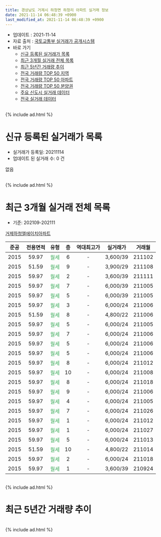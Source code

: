 ```yaml
---
title: 경상남도 거제시 하청면 하청리 아파트 실거래 정보
date: 2021-11-14 06:48:39 +0900
last_modified_at: 2021-11-14 06:48:39 +0900
---
```


* 업데이트 : 2021-11-14
* 자료 출처 : [국토교통부 실거래가 공개시스템](http://rt.molit.go.kr)
* 바로 가기
    * [신규 등록된 실거래가 목록](#신규-등록된-실거래가-목록)
    * [최근 3개월 실거래 전체 목록](#최근-3개월-실거래-전체-목록)
    * [최근 5년간 거래량 추이](#최근-5년간-거래량-추이)
    * [전국 거래량 TOP 50 지역](https://inasie.github.io/apt-trade-info/최근-3개월-전국에서-가장-거래가-많이-발생한-지역)
    * [전국 거래량 TOP 50 아파트](https://inasie.github.io/apt-trade-info/최근-3개월-전국에서-가장-거래가-많이-발생한-아파트)
    * [전국 거래량 TOP 50 분양권](https://inasie.github.io/apt-trade-info/최근-3개월-전국에서-가장-거래가-많이-발생한-분양권)
    * [주요 신도시 실거래 데이터](https://inasie.github.io/apt-trade-info/주요-신도시)
    * [전국 실거래 데이터](https://inasie.github.io/apt-trade-info/전국)
<br>
{% include ad.html %}
<br>

# 신규 등록된 실거래가 목록
* 실거래가 등록일: 20211114
* 업데이트 된 실거래 수: 0 건

없음

<br>
{% include ad.html %}
<br>

# 최근 3개월 실거래 전체 목록
* 기준: 202109-202111


[거제하청엘에이치아파트](https://search.naver.com/search.naver?query=%EA%B2%BD%EC%83%81%EB%82%A8%EB%8F%84+%EA%B1%B0%EC%A0%9C%EC%8B%9C+%ED%95%98%EC%B2%AD%EB%A9%B4+%ED%95%98%EC%B2%AD%EB%A6%AC+%EA%B1%B0%EC%A0%9C%ED%95%98%EC%B2%AD%EC%97%98%EC%97%90%EC%9D%B4%EC%B9%98%EC%95%84%ED%8C%8C%ED%8A%B8)

|준공|전용면적|유형|층|역대최고가|실거래가|거래월|
|:---:|:---:|:---:|:---:|:---:|:---:|:---:|
|2015|59.97|<span style="color:#34a853">월세</span>|6|<span style="color:#444444">-</span>|3,600/39|211102|
|2015|51.59|<span style="color:#34a853">월세</span>|9|<span style="color:#444444">-</span>|3,900/29|211108|
|2015|59.97|<span style="color:#34a853">월세</span>|2|<span style="color:#444444">-</span>|3,600/39|211111|
|2015|59.97|<span style="color:#34a853">월세</span>|7|<span style="color:#444444">-</span>|6,000/39|211005|
|2015|59.97|<span style="color:#34a853">월세</span>|5|<span style="color:#444444">-</span>|6,000/39|211005|
|2015|59.97|<span style="color:#34a853">월세</span>|3|<span style="color:#444444">-</span>|6,000/24|211006|
|2015|51.59|<span style="color:#34a853">월세</span>|8|<span style="color:#444444">-</span>|4,800/22|211006|
|2015|59.97|<span style="color:#34a853">월세</span>|5|<span style="color:#444444">-</span>|6,000/24|211005|
|2015|59.97|<span style="color:#34a853">월세</span>|7|<span style="color:#444444">-</span>|6,000/24|211006|
|2015|59.97|<span style="color:#34a853">월세</span>|5|<span style="color:#444444">-</span>|6,000/24|211006|
|2015|59.97|<span style="color:#34a853">월세</span>|5|<span style="color:#444444">-</span>|6,000/24|211006|
|2015|59.97|<span style="color:#34a853">월세</span>|8|<span style="color:#444444">-</span>|6,000/24|211012|
|2015|59.97|<span style="color:#34a853">월세</span>|10|<span style="color:#444444">-</span>|6,000/24|211008|
|2015|59.97|<span style="color:#34a853">월세</span>|8|<span style="color:#444444">-</span>|6,000/24|211018|
|2015|59.97|<span style="color:#34a853">월세</span>|9|<span style="color:#444444">-</span>|6,000/24|211006|
|2015|59.97|<span style="color:#34a853">월세</span>|4|<span style="color:#444444">-</span>|6,000/24|211005|
|2015|59.97|<span style="color:#34a853">월세</span>|7|<span style="color:#444444">-</span>|6,000/24|211026|
|2015|59.97|<span style="color:#34a853">월세</span>|1|<span style="color:#444444">-</span>|6,000/24|211012|
|2015|59.97|<span style="color:#34a853">월세</span>|1|<span style="color:#444444">-</span>|6,000/24|211027|
|2015|59.97|<span style="color:#34a853">월세</span>|5|<span style="color:#444444">-</span>|6,000/24|211013|
|2015|51.59|<span style="color:#34a853">월세</span>|10|<span style="color:#444444">-</span>|4,800/22|211014|
|2015|59.97|<span style="color:#34a853">월세</span>|2|<span style="color:#444444">-</span>|6,000/24|211018|
|2015|59.97|<span style="color:#34a853">월세</span>|1|<span style="color:#444444">-</span>|3,600/39|210924|


<br>
{% include ad.html %}
<br>

# 최근 5년간 거래량 추이


<div style="width:100%;">
    <canvas id="deal_progress" height="200"></canvas>
</div>

<script>
new Chart(document.getElementById("deal_progress"), {
    type: 'line',
    data: {
        labels: ['201611','201612','201701','201702','201703','201704','201705','201706','201707','201708','201709','201710','201711','201712','201801','201802','201803','201804','201805','201806','201807','201808','201809','201810','201811','201812','201901','201902','201903','201904','201905','201906','201907','201908','201909','201910','201911','201912','202001','202002','202003','202004','202005','202006','202007','202008','202009','202010','202011','202012','202101','202102','202103','202104','202105','202106','202107','202108','202109','202110','202111'],
        datasets: [{
            label: '매매',
            pointRadius: 1,
            data: [0, 0, 0, 0, 0, 1, 0, 0, 0, 0, 0, 0, 0, 0, 0, 0, 1, 0, 0, 0, 1, 0, 0, 0, 0, 0, 0, 0, 0, 0, 0, 0, 0, 0, 1, 0, 0, 0, 0, 0, 0, 0, 0, 0, 0, 0, 1, 0, 0, 0, 1, 0, 0, 0, 2, 0, 0, 0, 0, 0, 0],
            borderColor: "rgba(255, 201, 14, 1)",
            backgroundColor: "rgba(255, 201, 14, 0.5)",
            fill: false,
            lineTension: 0
        },{
            label: '전월세',
            pointRadius: 1,
            data: [1, 1, 0, 2, 1, 0, 1, 3, 3, 1, 1, 1, 16, 1, 3, 1, 3, 0, 0, 1, 0, 0, 0, 0, 2, 5, 2, 0, 0, 0, 3, 0, 2, 2, 0, 0, 27, 10, 7, 2, 2, 1, 1, 1, 3, 1, 2, 1, 0, 0, 5, 1, 0, 6, 0, 0, 1, 1, 1, 19, 3],
            borderColor: "rgba(0, 141, 185, 1)",
            backgroundColor: "rgba(0, 141, 185, 0.5)",
            fill: false,
            lineTension: 0
        }
        ]
    },
    options: {
        responsive: true,
        title: {
            display: false
        },
        tooltips: {
            mode: 'index',
            intersect: false
        },
        hover: {
            mode: 'nearest',
            intersect: true
        },
        scales: {
            xAxes: [{
                display: true,
                scaleLabel: {
                    display: true,
                    labelString: '년/월'
                }
            }],
            yAxes: [{
                display: true,
                ticks: {
                    suggestedMin: 0,
                },
                scaleLabel: {
                    display: true,
                    labelString: '실거래 수'
                }
            }]
        }
    }
});

</script>


<br>
{% include ad.html %}
<br>

